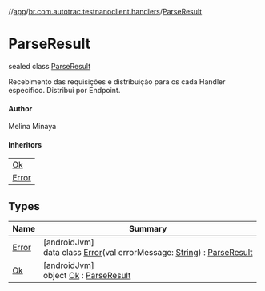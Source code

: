 //[app](../../../index.md)/[br.com.autotrac.testnanoclient.handlers](../index.md)/[ParseResult](index.md)

# ParseResult

sealed class [ParseResult](index.md)

Recebimento das requisições e distribuição para os cada Handler específico. Distribui por Endpoint.

#### Author

Melina Minaya

#### Inheritors

| |
|---|
| [Ok](-ok/index.md) |
| [Error](-error/index.md) |

## Types

| Name | Summary |
|---|---|
| [Error](-error/index.md) | [androidJvm]<br>data class [Error](-error/index.md)(val errorMessage: [String](https://kotlinlang.org/api/latest/jvm/stdlib/kotlin/-string/index.html)) : [ParseResult](index.md) |
| [Ok](-ok/index.md) | [androidJvm]<br>object [Ok](-ok/index.md) : [ParseResult](index.md) |
